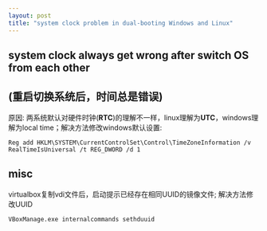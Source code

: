 ```yaml
---
layout: post
title: "system clock problem in dual-booting Windows and Linux"
---
```


## system clock always get wrong after switch OS from each other
## (重启切换系统后，时间总是错误)
原因: 两系统默认对硬件时钟(**RTC**)的理解不一样，linux理解为**UTC**，windows理解为local time；解决方法修改windows默认设置:
```
Reg add HKLM\SYSTEM\CurrentControlSet\Control\TimeZoneInformation /v RealTimeIsUniversal /t REG_DWORD /d 1
```
    
## misc
virtualbox复制vdi文件后，启动提示已经存在相同UUID的镜像文件; 解决方法修改UUID
```
VBoxManage.exe internalcommands sethduuid
```
